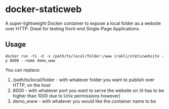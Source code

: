 # docker-staticweb
A super-lightweight Docker container to expose a local folder as a website over HTTP. Great for testing front-end Single-Page Applications.

## Usage

```console
docker run -ti -d -v /path/to/local/folder:/www irakli/staticwebsite -p 8000 --name demo_www
```

You can replace:

1. /path/to/local/folder - with whatever folder you want to publish over HTTP, on the host
2. 8000 - with whatever port you want to serve the website on (it has to be higher than 1000 due to Unix permissions however)
3. demo_www - with whatever you would like the container name to be

